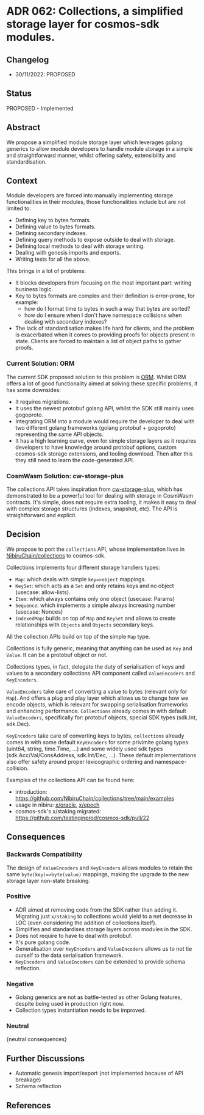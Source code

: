 # ADR 062: Collections, a simplified storage layer for cosmos-sdk modules.

## Changelog

* 30/11/2022: PROPOSED

## Status

PROPOSED - Implemented

## Abstract

We propose a simplified module storage layer which leverages golang generics to allow module developers to handle module
storage in a simple and straightforward manner, whilst offering safety, extensibility and standardisation.

## Context

Module developers are forced into manually implementing storage functionalities in their modules, those functionalities include
but are not limited to:

- Defining key to bytes formats.
- Defining value to bytes formats.
- Defining secondary indexes.
- Defining query methods to expose outside to deal with storage.
- Defining local methods to deal with storage writing.
- Dealing with genesis imports and exports.
- Writing tests for all the above.


This brings in a lot of problems:
- It blocks developers from focusing on the most important part: writing business logic.
- Key to bytes formats are complex and their definition is error-prone, for example:
  - how do I format time to bytes in such a way that bytes are sorted?
  - how do I ensure when I don't have namespace collisions when dealing with secondary indexes?
- The lack of standardisation makes life hard for clients, and the problem is exacerbated when it comes to providing proofs for objects present in state. Clients are forced to maintain a list of object paths to gather proofs.

### Current Solution: ORM

The current SDK proposed solution to this problem is [ORM](https://github.com/cosmos/cosmos-sdk/blob/main/docs/architecture/adr-055-orm.md).
Whilst ORM offers a lot of good functionality aimed at solving these specific problems, it has some downsides:
- It requires migrations.
- It uses the newest protobuf golang API, whilst the SDK still mainly uses gogoproto. 
- Integrating ORM into a module would require the developer to deal with two different golang frameworks (golang protobuf + gogoproto) representing the same API objects.
- It has a high learning curve, even for simple storage layers as it requires developers to have knowledge around protobuf options, custom cosmos-sdk storage extensions, and tooling download. Then after this they still need to learn the code-generated API.

### CosmWasm Solution: cw-storage-plus

The collections API takes inspiration from [cw-storage-plus](https://docs.cosmwasm.com/docs/smart-contracts/state/cw-plus),
which has demonstrated to be a powerful tool for dealing with storage in CosmWasm contracts.
It's simple, does not require extra tooling, it makes it easy to deal with complex storage structures (indexes, snapshot, etc).
The API is straightforward and explicit.

## Decision

We propose to port the `collections` API, whose implementation lives in [NibiruChain/collections](https://github.com/NibiruChain/collections) to cosmos-sdk.

Collections implements four different storage handlers types:

- `Map`: which deals with simple `key=>object` mappings.
- `KeySet`: which acts as a `Set` and only retains keys and no object (usecase: allow-lists).
- `Item`: which always contains only one object (usecase: Params)
- `Sequence`: which implements a simple always increasing number (usecase: Nonces)
- `IndexedMap`: builds on top of `Map` and `KeySet` and allows to create relationships with `Objects` and `Objects` secondary keys.

All the collection APIs build on top of the simple `Map` type.

Collections is fully generic, meaning that anything can be used as `Key` and `Value`. It can be a protobuf object or not.

Collections types, in fact, delegate the duty of serialisation of keys and values to a secondary collections API component called `ValueEncoders` and `KeyEncoders`.

`ValueEncoders` take care of converting a value to bytes (relevant only for `Map`). And offers a plug and play layer which allows us to change how we encode objects, 
which is relevant for swapping serialisation frameworks and enhancing performance.
`Collections` already comes in with default `ValueEncoders`, specifically for: protobuf objects, special SDK types (sdk.Int, sdk.Dec).

`KeyEncoders` take care of converting keys to bytes, `collections` already comes in with some default `KeyEncoders` for some privimite golang types
(uint64, string, time.Time, ...) and some widely used sdk types (sdk.Acc/Val/ConsAddress, sdk.Int/Dec, ...).
These default implementations also offer safety around proper lexicographic ordering and namespace-collision.

Examples of the collections API can be found here:
- introduction: https://github.com/NibiruChain/collections/tree/main/examples
- usage in nibiru: [x/oracle](https://github.com/NibiruChain/nibiru/blob/v2.0.0-rc.14/x/oracle/keeper/keeper.go#L37~L50), [x/epoch](https://github.com/NibiruChain/nibiru/blob/4566d9f6d22807abbd78c01454664d64f6e108e0/x/epochs/keeper/epoch.go)
- cosmos-sdk's x/staking migrated: https://github.com/testinginprod/cosmos-sdk/pull/22


## Consequences

### Backwards Compatibility

The design of `ValueEncoders` and `KeyEncoders` allows modules to retain the same `byte(key)=>byte(value)` mappings, making
the upgrade to the new storage layer non-state breaking.


### Positive

- ADR aimed at removing code from the SDK rather than adding it. Migrating just `x/staking` to collections would yield to a net decrease in LOC (even considering the addition of collections itself).
- Simplifies and standardises storage layers across modules in the SDK.
- Does not require to have to deal with protobuf.
- It's pure golang code.
- Generalisation over `KeyEncoders` and `ValueEncoders` allows us to not tie ourself to the data serialisation framework.
- `KeyEncoders` and `ValueEncoders` can be extended to provide schema reflection.

### Negative

- Golang generics are not as battle-tested as other Golang features, despite being used in production right now.
- Collection types instantiation needs to be improved.

### Neutral

{neutral consequences}

## Further Discussions

- Automatic genesis import/export (not implemented because of API breakage)
- Schema reflection


## References
